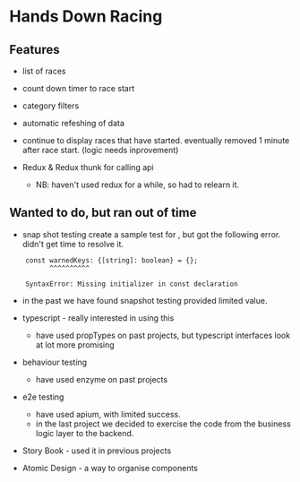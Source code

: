 Hands Down Racing
==========================


Features
-------
* list of races
* count down timer to race start
* category filters
* automatic refeshing of data
* continue to display races that have started. eventually removed 1 minute after race start. (logic needs inprovement)

* Redux & Redux thunk for calling api
  * NB: haven't used redux for a while, so had to relearn it.


Wanted to do, but ran out of time
------

* snap shot testing
create a sample test for <RaceFilter />, but got the following error. didn't get time to resolve it.
```
    const warnedKeys: {[string]: boolean} = {};
          ^^^^^^^^^^

    SyntaxError: Missing initializer in const declaration
```
- in the past we have found snapshot testing provided limited value.

* typescript - really interested in using this
  * have used propTypes on past projects, but typescript interfaces look at lot more promising

* behaviour testing
  * have used enzyme on past projects

* e2e testing
  * have used apium, with limited success.
  * in the last project we decided to exercise the code from the business logic layer to the backend.

* Story Book - used it in previous projects
* Atomic Design - a way to organise components



